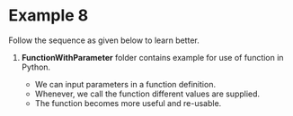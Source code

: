 # Example 8

Follow the sequence as given below to learn better.

1. **FunctionWithParameter** folder contains example for use of function in Python.

    - We can input parameters in a function definition.
    - Whenever, we call the function different values are supplied.
    - The function becomes more useful and re-usable.

